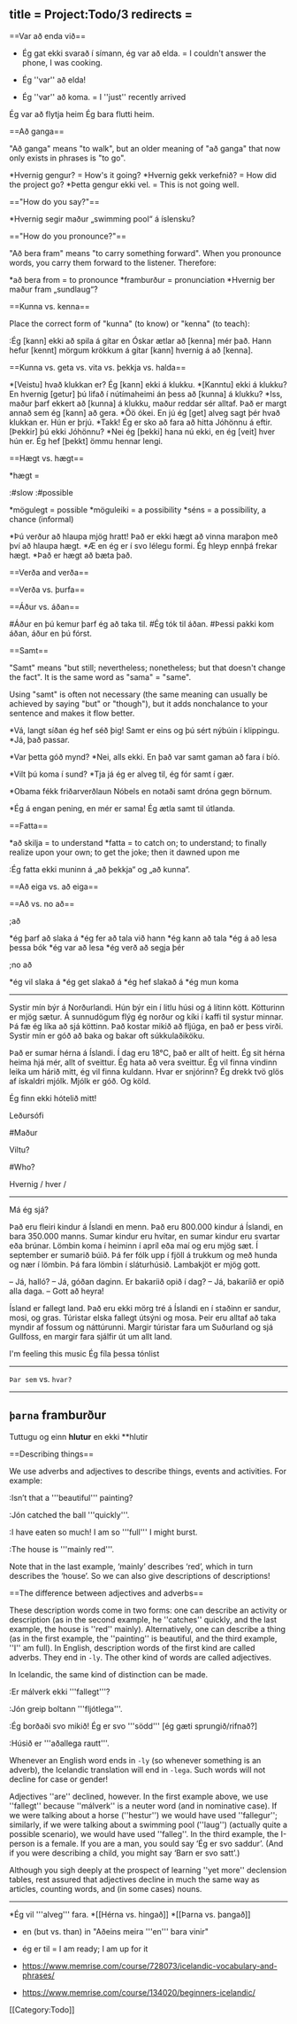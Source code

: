 title = Project:Todo/3
redirects =
---

==Var að enda við==

* Ég gat ekki svarað í símann, ég var að elda. = I couldn't answer the phone, I was cooking. 
* Ég ''var'' að elda! 

* Ég ''var'' að koma. = I ''just'' recently arrived  

Ég var að flytja heim
Ég bara flutti heim. 

==Að ganga==

"Að ganga" means "to walk", but an older meaning of "að ganga" that now only exists in phrases is "to go".

*Hvernig gengur? = How's it going?
*Hvernig gekk verkefnið? = How did the project go?
*Þetta gengur ekki vel. = This is not going well.

=="How do you say?"==

*Hvernig segir maður „swimming pool“ á íslensku?

=="How do you pronounce?"==

"Að bera fram" means "to carry something forward". When you pronounce words, you carry them forward to the listener. Therefore: 

*að bera from = to pronounce
*framburður = pronunciation
*Hvernig ber maður fram „sundlaug“?

==Kunna vs. kenna==

Place the correct form of "kunna" (to know) or "kenna" (to teach):

:Ég [kann] ekki að spila á gítar en Óskar ætlar að [kenna] mér það. Hann hefur [kennt] mörgum krökkum á gítar [kann] hvernig á að [kenna].

==Kunna vs. geta vs. vita vs. þekkja vs. halda==

*[Veistu] hvað klukkan er? Ég [kann] ekki á klukku.
*[Kanntu] ekki á klukku? En hvernig [getur] þú lifað í nútímaheimi án þess að [kunna] á klukku?
*Iss, maður þarf ekkert að [kunna] á klukku, maður reddar sér alltaf. Það er margt annað sem ég [kann] að gera.
*Öö ókei. En jú ég [get] alveg sagt þér hvað klukkan er. Hún er þrjú.
*Takk! Ég er sko að fara að hitta Jóhönnu á eftir. [Þekkir] þú ekki Jóhönnu?
*Nei ég [þekki] hana nú ekki, en ég [veit] hver hún er. Ég hef [þekkt] ömmu hennar lengi.

==Hægt vs. hægt==

*hægt =

:#slow
:#possible

*mögulegt = possible
*möguleiki = a possibility
*séns = a possibility, a chance (informal)

*Þú verður að hlaupa mjög hratt! Það er ekki hægt að vinna maraþon með því að hlaupa hægt.
*Æ en ég er í svo lélegu formi. Ég hleyp ennþá frekar hægt.
*Það er hægt að bæta það.

==Verða and verða==

==Verða vs. þurfa==

==Áður vs. áðan==

#Áður en þú kemur þarf ég að taka til.
#Ég tók til áðan.
#Þessi pakki kom áðan, áður en þú fórst.

==Samt==

"Samt" means "but still; nevertheless; nonetheless; but that doesn't change the fact". It is the same word as "sama" = "same". 

Using "samt" is often not necessary (the same meaning can usually be achieved by saying "but" or "though"), but it adds nonchalance to your sentence and makes it flow better. 

*Vá, langt síðan ég hef séð þig! Samt er eins og þú sért nýbúin í klippingu.
*Já, það passar.

*Var þetta góð mynd?
*Nei, alls ekki. En það var samt gaman að fara í bíó.

*Vilt þú koma í sund?
*Tja já ég er alveg til, ég fór samt í gær.

*Obama fékk friðarverðlaun Nóbels en notaði samt dróna gegn börnum.

*Ég á engan pening, en mér er sama! Ég ætla samt til útlanda.

==Fatta==

*að skilja = to understand
*fatta = to catch on; to understand; to finally realize upon your own; to get the joke; then it dawned upon me

:Ég fatta ekki muninn á „að þekkja“ og „að kunna“.

==Að eiga vs. að eiga==

==Að vs. no að== 

;að

*ég þarf að slaka á
*ég fer að tala við hann
*ég kann að tala
*ég á að lesa þessa bók
*ég var að lesa
*ég verð að segja þér

;no að

*ég vil slaka á
*ég get slakað á
*ég hef slakað á
*ég mun koma


























----


Systir mín býr á Norðurlandi. Hún býr ein í litlu húsi og á lítinn kött. Kötturinn er mjög sætur. Á sunnudögum flýg ég norður og kíki í kaffi til systur minnar. Þá fæ ég líka að sjá köttinn. Það kostar mikið að fljúga, en það er þess virði. Systir mín er góð að baka og bakar oft súkkulaðiköku.



Það er sumar hérna á Íslandi. Í dag eru 18°C, það er allt of heitt. Ég sit hérna heima hjá mér, allt of sveittur. Ég hata að vera sveittur. Ég vil finna vindinn leika um hárið mitt, ég vil finna kuldann. Hvar er snjórinn? Ég drekk tvö glös af ískaldri mjólk. Mjólk er góð. Og köld.

Ég finn ekki hótelið mitt!

Leðursófi


#Maður



Viltu?

#Who?



Hvernig / hver /






------

Má ég sjá?


Það eru fleiri kindur á Íslandi en menn. Það eru 800.000 kindur á Íslandi, en bara 350.000 manns. Sumar kindur eru hvítar, en sumar kindur eru svartar eða brúnar. Lömbin koma í heiminn í apríl eða maí og eru mjög sæt.
Í september er sumarið búið. Þá fer fólk upp í fjöll á trukkum og með hunda og nær í lömbin. Þá fara lömbin í sláturhúsið. Lambakjöt er mjög gott.

– Já, halló?
– Já, góðan daginn. Er bakaríið opið í dag?
– Já, bakaríið er opið alla daga.
– Gott að heyra!

Ísland er fallegt land. Það eru ekki mörg tré á Íslandi en í staðinn er sandur, mosi, og gras. Túristar elska fallegt útsýni og mosa. Þeir eru alltaf að taka myndir af fossum og náttúrunni. Margir túristar fara um Suðurland og sjá Gullfoss, en margir fara sjálfir út um allt land.

I'm feeling this music
Ég fíla þessa tónlist


---

`Þar sem` vs. `hvar?`

<!-- Léleg setning: Og Í dag ég er að leita íbúð fyrir næsta september í Perpignan, hvar ég geri master minn -->
---
`þarna` framburður
---
Tuttugu og einn **hlutur** en ekki **hlutir



==Describing things==

We use adverbs and adjectives to describe things, events and activities. For example:

:Isn’t that a '''beautiful''' painting?

:Jón catched the ball '''quickly'''.

:I have eaten so much! I am so '''full''' I might burst.

:The house is '''mainly red'''.

Note that in the last example, ‘mainly’ describes ‘red’, which in turn describes the ‘house’. So we can also give descriptions of descriptions!

==The difference between adjectives and adverbs==

<!-- LM: note to self: adjective = lýsingarorð, adverb = atviksorð -->
These description words come in two forms: one can describe an activity or description (as in the second example, he ''catches'' quickly, and the last example, the house is ''red'' mainly). Alternatively, one can describe a thing (as in the first example, the ''painting'' is beautiful, and the third example, ''I'' am full). In English, description words of the first kind are called adverbs. They end in `-ly`. The other kind of words are called adjectives.

In Icelandic, the same kind of distinction can be made.

<!-- LM this are impromptu translations, needs checking! -->
:Er málverk ekki '''fallegt'''?

:Jón greip boltann '''fljótlega'''.

:Ég borðaði svo mikið! Ég er svo '''södd''' [ég gæti sprungið/rifnað?]

:Húsið er '''aðallega rautt'''.

Whenever an English word ends in `-ly` (so whenever something is an adverb), the Icelandic translation will end in `-lega`. Such words will not decline for case or gender! <!-- So use them as much as you can to avoid declining! -->

Adjectives ''are'' declined, however. In the first example above, we use ''fallegt'' because ''málverk'' is a neuter word (and in nominative case). If we were talking about a horse (''hestur'') we would have used ''fallegur''; similarly, if we were talking about a swimming pool (''laug'') (actually quite a possible scenario), we would have used ''falleg''. In the third example, the I-person is a female. If you are a man, you sould say ‘Ég er svo saddur’. (And if you were describing a child, you might say ‘Barn er svo satt’.)

Although you sigh deeply at the prospect of learning ''yet more'' declension tables, rest assured that adjectives decline in much the same way as articles, counting words, and (in some cases) nouns.

----

*Ég vil '''alveg''' fara.
*[[Hérna vs. hingað]]
*[[Þarna vs. þangað]]

* en (but vs. than) in "Aðeins meira '''en''' bara vinir"
* ég er til = I am ready; I am up for it

* https://www.memrise.com/course/728073/icelandic-vocabulary-and-phrases/
* https://www.memrise.com/course/134020/beginners-icelandic/

[[Category:Todo]]